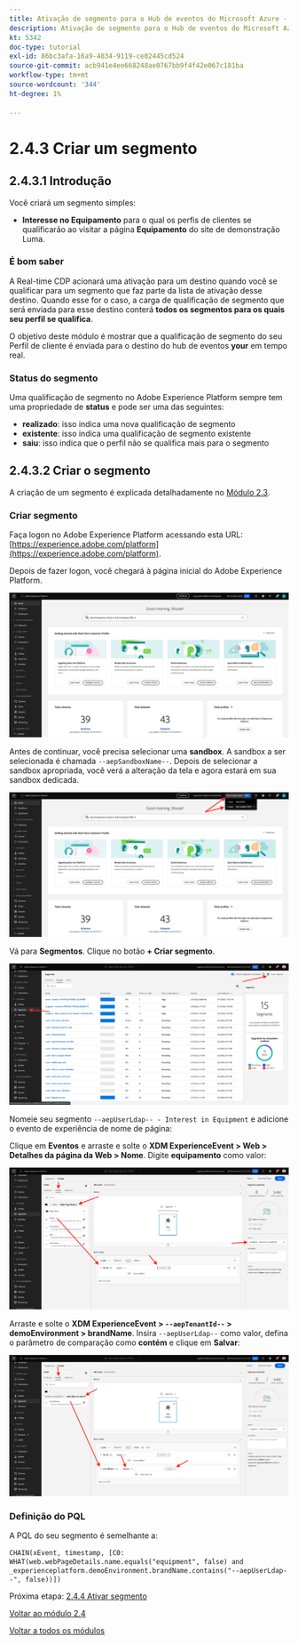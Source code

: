```yaml
---
title: Ativação de segmento para o Hub de eventos do Microsoft Azure - Criar um segmento de transmissão
description: Ativação de segmento para o Hub de eventos do Microsoft Azure - Criar um segmento de transmissão
kt: 5342
doc-type: tutorial
exl-id: 86bc3afa-16a9-4834-9119-ce02445cd524
source-git-commit: acb941e4ee668248ae0767bb9f4f42e067c181ba
workflow-type: tm+mt
source-wordcount: '344'
ht-degree: 1%

---
```


# 2.4.3 Criar um segmento

## 2.4.3.1 Introdução

Você criará um segmento simples:

- **Interesse no Equipamento** para o qual os perfis de clientes se qualificarão ao visitar a página **Equipamento** do site de demonstração Luma.

### É bom saber

A Real-time CDP acionará uma ativação para um destino quando você se qualificar para um segmento que faz parte da lista de ativação desse destino. Quando esse for o caso, a carga de qualificação de segmento que será enviada para esse destino conterá **todos os segmentos para os quais seu perfil se qualifica**.

O objetivo deste módulo é mostrar que a qualificação de segmento do seu Perfil de cliente é enviada para o destino do hub de eventos **your** em tempo real.

### Status do segmento

Uma qualificação de segmento no Adobe Experience Platform sempre tem uma propriedade de **status** e pode ser uma das seguintes:

- **realizado**: isso indica uma nova qualificação de segmento
- **existente**: isso indica uma qualificação de segmento existente
- **saiu**: isso indica que o perfil não se qualifica mais para o segmento

## 2.4.3.2 Criar o segmento

A criação de um segmento é explicada detalhadamente no [Módulo 2.3](./../../../modules/rtcdp-b2c/module2.3/real-time-cdp-build-a-segment-take-action.md).

### Criar segmento

Faça logon no Adobe Experience Platform acessando esta URL: [https://experience.adobe.com/platform](https://experience.adobe.com/platform).

Depois de fazer logon, você chegará à página inicial do Adobe Experience Platform.

![Assimilação de dados](./../../../modules/datacollection/module1.2/images/home.png)

Antes de continuar, você precisa selecionar uma **sandbox**. A sandbox a ser selecionada é chamada ``--aepSandboxName--``. Depois de selecionar a sandbox apropriada, você verá a alteração da tela e agora estará em sua sandbox dedicada.

![Assimilação de dados](./../../../modules/datacollection/module1.2/images/sb1.png)

Vá para **Segmentos**. Clique no botão **+ Criar segmento**.

![Assimilação de dados](./images/seg.png)

Nomeie seu segmento `--aepUserLdap-- - Interest in Equipment` e adicione o evento de experiência de nome de página:

Clique em **Eventos** e arraste e solte o **XDM ExperienceEvent > Web > Detalhes da página da Web > Nome**. Digite **equipamento** como valor:

![4-05-create-ee-2.png](./images/4-05-create-ee-2.png)

Arraste e solte o **XDM ExperienceEvent > `--aepTenantId--` > demoEnvironment > brandName**. Insira `--aepUserLdap--` como valor, defina o parâmetro de comparação como **contém** e clique em **Salvar**:

![4-05-create-ee-2-brand.png](./images/4-05-create-ee-2-brand.png)

### Definição do PQL

A PQL do seu segmento é semelhante a:

```code
CHAIN(xEvent, timestamp, [C0: WHAT(web.webPageDetails.name.equals("equipment", false) and _experienceplatform.demoEnvironment.brandName.contains("--aepUserLdap--", false))])
```

Próxima etapa: [2.4.4 Ativar segmento](./ex4.md)

[Voltar ao módulo 2.4](./segment-activation-microsoft-azure-eventhub.md)

[Voltar a todos os módulos](./../../../overview.md)
